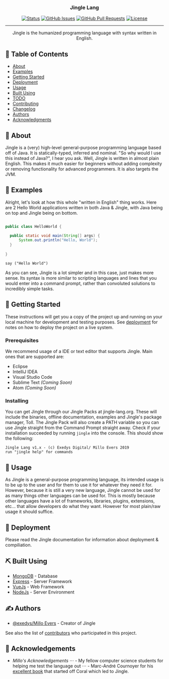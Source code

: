 <h3 align="center">Jingle Lang</h3>

<div align="center">

  [![Status](https://img.shields.io/badge/status-active-success.svg)]() 
  [![GitHub Issues](https://img.shields.io/github/issues/exedys/jingle-lang.svg)](https://github.com/exedys/jingle-lang/issues)
  [![GitHub Pull Requests](https://img.shields.io/github/issues-pr/exedys/jingle-lang.svg)](https://github.com/exedys/jingle-lang/pulls)
  [![License](https://img.shields.io/badge/license-MIT-blue.svg)](/LICENSE)

</div>

---

<p align="center"> Jingle is the humanized programming language with syntax written in English.
    <br> 
</p>

## 📝 Table of Contents
- [About](#about)
- [Examples](#examples)
- [Getting Started](#getting_started)
- [Deployment](#deployment)
- [Usage](#usage)
- [Built Using](#built_using)
- [TODO](../TODO.md)
- [Contributing](../CONTRIBUTING.md)
- [Changelog](../CHANGELOG.md)
- [Authors](#authors)
- [Acknowledgments](#acknowledgement)

## 📜 About <a name = "about"></a>
Jingle is a (very) high-level general-purpose programming language based off of Java. It is statically-typed, inferred and nominal. "So why would I use this instead of Java?", I hear you ask. Well, Jingle is written in almost plain English. This makes it much easier for beginners without adding complexity or removing functionality for advanced programmers. It is also targets the JVM.

## 📔 Examples <a name = "examples"></a>
Alright, let's look at how this whole "written in English" thing works. Here are 2 Hello World applications written in both Java & Jingle, with Java being on top and Jingle being on bottom.

```java

public class HelloWorld {

  public static void main(String[] args) {
      System.out.println("Hello, World");
  }
  
}
```
`say ("Hello World")`

As you can see, Jingle is a lot simpler and in this case, just makes more sense. Its syntax is more similar to scripting languages and lines that you would enter into a command prompt, rather than convoluted solutions to incredibly simple tasks.

## 🏁 Getting Started <a name = "getting_started"></a>
These instructions will get you a copy of the project up and running on your local machine for development and testing purposes. See [deployment](#deployment) for notes on how to deploy the project on a live system.

### Prerequisites

We recommend usage of a IDE or text editor that supports Jingle. Main ones that are supported are:
* Eclipse 
* IntelliJ IDEA
* Visual Studio Code
* Sublime Text *(Coming Soon)*
* Atom *(Coming Soon)*

### Installing

You can get Jingle through our Jingle Packs at jingle-lang.org. These will include the binaries, offline documentation, examples and Jingle's package manager, Toll. The Jingle Pack will also create a PATH variable so you can use Jingle straight from the Command Prompt straight away. Check if your installation succeeded by running `jingle` into the console. This should show the following:
```
Jingle Lang v1.x - (c) Exedys Digital/ Millo Evers 2019
run "jingle help" for commands
``` 

## 🎈 Usage <a name="usage"></a>
As Jingle is a general-purpose programming language, its intended usage is to be up to the user and for them to use it for whatever they need it for. However, because it is still a very new language, Jingle cannot be used for as many things other languages can be used for. This is mostly because other languages have a lot of frameworks, libraries, plugins, extensions, etc... that allow developers do what they want. However for most plain/raw usage it should suffice.

## 🚀 Deployment <a name = "deployment"></a>
Please read the Jingle documentation for information about deployment & compiliation.

## ⛏️ Built Using <a name = "built_using"></a>
- [MongoDB](https://www.mongodb.com/) - Database
- [Express](https://expressjs.com/) - Server Framework
- [VueJs](https://vuejs.org/) - Web Framework
- [NodeJs](https://nodejs.org/en/) - Server Environment

## ✍️ Authors <a name = "authors"></a>
- [@exedys/Millo Evers](https://github.com/exedys) - Creator of Jingle

See also the list of [contributors](https://github.com/exedys/jingle-lang/contributors) who participated in this project.

## 🎉 Acknowledgements <a name = "acknowledgement"></a>
* *Millo's Acknowledgements*
⋅⋅⋅ - My fellow computer science students for helping me test the language out
⋅⋅⋅ - Marc-André Cournoyer for his [excellent book](http://createyourproglang.com/) that started off Coral which led to Jingle.
